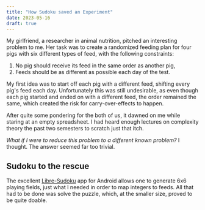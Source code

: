 ```yaml
---
title: "How Sudoku saved an Experiment"
date: 2023-05-16
draft: true
---
```


My girlfriend, a researcher in animal nutrition, pitched an interesting problem to me. Her task was to create a randomized feeding plan for four pigs with six different types of feed, with the following constraints:
1. No pig should receive its feed in the same order as another pig,
2. Feeds should be as different as possible each day of the test.

My first idea was to start off each pig with a different feed, shifting every pig's feed each day. Unfortunately this was still undesirable, as even though each pig started and ended on with a different feed, the order remained the same, which created the risk for carry-over-effects to happen.

After quite some pondering for the both of us, it dawned on me while staring at an empty spreadsheet. I had heard enough lectures on complexity theory the past two semesters to scratch just that itch.

_What if I were to reduce this problem to a different known problem?_ I thought. The answer seemed far too trivial.

## Sudoku to the rescue

The excellent [Libre-Sudoku](https://github.com/kaajjo/Libre-Sudoku) app for Android allows one to generate 6x6 playing fields, just what I needed in order to map integers to feeds. All that had to be done was solve the puzzle, which, at the smaller size, proved to be quite doable.